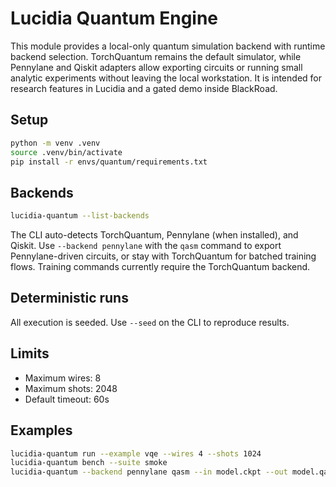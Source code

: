 # Lucidia Quantum Engine

This module provides a local-only quantum simulation backend with runtime backend
selection. TorchQuantum remains the default simulator, while Pennylane and
Qiskit adapters allow exporting circuits or running small analytic experiments
without leaving the local workstation. It is intended for research features in
Lucidia and a gated demo inside BlackRoad.

## Setup

```bash
python -m venv .venv
source .venv/bin/activate
pip install -r envs/quantum/requirements.txt
```

## Backends

```bash
lucidia-quantum --list-backends
```

The CLI auto-detects TorchQuantum, Pennylane (when installed), and Qiskit. Use
`--backend pennylane` with the `qasm` command to export Pennylane-driven
circuits, or stay with TorchQuantum for batched training flows. Training
commands currently require the TorchQuantum backend.

## Deterministic runs

All execution is seeded. Use `--seed` on the CLI to reproduce results.

## Limits

- Maximum wires: 8
- Maximum shots: 2048
- Default timeout: 60s

## Examples

```bash
lucidia-quantum run --example vqe --wires 4 --shots 1024
lucidia-quantum bench --suite smoke
lucidia-quantum --backend pennylane qasm --in model.ckpt --out model.qasm
```
